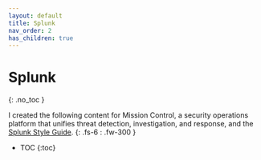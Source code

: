 ```yaml
---
layout: default
title: Splunk
nav_order: 2
has_children: true
---
```


# Splunk
{: .no_toc }

I created the following content for Mission Control, a security operations platform that unifies threat detection, investigation, and response, and the [Splunk Style Guide](https://docs.splunk.com/Documentation/StyleGuide/current/StyleGuide/Howtouse).
{: .fs-6 : .fw-300 }

- TOC
{:toc}
